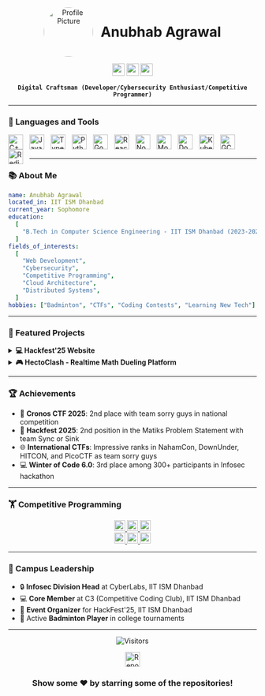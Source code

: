 <div align="center">
  
<div style="display: flex; align-items: center; justify-content: center;">
  <img src="https://avatars.githubusercontent.com/Anubhaw6557" alt="Profile Picture" width="100" style="border-radius: 100%; margin-right: 15px;">
  <div>
    <h1 style="margin: 0;">Anubhab Agrawal</h1>
  </div>
</div>

<a href="mailto:aanubhaw0@gmail.com"><img src="https://img.shields.io/badge/-aanubhaw0@gmail.com-c14438?style=flat-square&logo=Gmail&logoColor=white&link=mailto:aanubhaw0@gmail.com" height="25"></a>
<a href="https://linkedin.com/in/anubhab-agrawal-898872288"><img src="https://img.shields.io/badge/-Anubhab_Agrawal-0072b1?style=flat-square&logo=Linkedin&logoColor=white&link=https://linkedin.com/in/anubhab-agrawal-898872288" height="25"></a>
<a href="https://github.com/Anubhaw6557"><img src="https://img.shields.io/github/followers/Anubhaw6557?label=follow&style=social" height="25"></a>

**`Digital Craftsman (Developer/Cybersecurity Enthusiast/Competitive Programmer)`**

</div>

---

### 🧰 Languages and Tools

<img align="left" alt="C++" width="30px" style="padding-right:10px;" src="https://cdn.jsdelivr.net/gh/devicons/devicon/icons/cplusplus/cplusplus-original.svg" />
<img align="left" alt="JavaScript" width="30px" style="padding-right:10px;" src="https://cdn.jsdelivr.net/gh/devicons/devicon/icons/javascript/javascript-original.svg" />
<img align="left" alt="TypeScript" width="30px" style="padding-right:10px;" src="https://cdn.jsdelivr.net/gh/devicons/devicon/icons/typescript/typescript-original.svg" />
<img align="left" alt="Python" width="30px" style="padding-right:10px;" src="https://cdn.jsdelivr.net/gh/devicons/devicon/icons/python/python-original.svg" />
<img align="left" alt="Go" width="30px" style="padding-right:10px;" src="https://cdn.jsdelivr.net/gh/devicons/devicon/icons/go/go-original-wordmark.svg" />
<img align="left" alt="React" width="30px" style="padding-right:10px;" src="https://cdn.jsdelivr.net/gh/devicons/devicon/icons/react/react-original.svg" />
<img align="left" alt="NodeJS" width="30px" style="padding-right:10px;" src="https://cdn.jsdelivr.net/gh/devicons/devicon/icons/nodejs/nodejs-original.svg" />
<img align="left" alt="MongoDB" width="30px" style="padding-right:10px;" src="https://cdn.jsdelivr.net/gh/devicons/devicon/icons/mongodb/mongodb-original.svg" />
<img align="left" alt="Docker" width="30px" style="padding-right:10px;" src="https://cdn.jsdelivr.net/gh/devicons/devicon/icons/docker/docker-original.svg" />
<img align="left" alt="Kubernetes" width="30px" style="padding-right:10px;" src="https://cdn.jsdelivr.net/gh/devicons/devicon/icons/kubernetes/kubernetes-plain.svg" />
<img align="left" alt="GCP" width="30px" style="padding-right:10px;" src="https://cdn.jsdelivr.net/gh/devicons/devicon/icons/googlecloud/googlecloud-original.svg" />
<img align="left" alt="Redis" width="30px" style="padding-right:10px;" src="https://cdn.jsdelivr.net/gh/devicons/devicon/icons/redis/redis-original.svg" />
<br />
<br />

---

### 📚 About Me

```yaml
name: Anubhab Agrawal
located_in: IIT ISM Dhanbad
current_year: Sophomore
education:
  [
    "B.Tech in Computer Science Engineering - IIT ISM Dhanbad (2023-2027)",
  ]
fields_of_interests:
  [
    "Web Development",
    "Cybersecurity",
    "Competitive Programming",
    "Cloud Architecture",
    "Distributed Systems",
  ]
hobbies: ["Badminton", "CTFs", "Coding Contests", "Learning New Tech"]
```

---

### 🚀 Featured Projects

<details>
  <summary><b>💻 Hackfest'25 Website</b></summary>
  
  <table>
    <tr>
      <td>
        <img src="https://cdn.jsdelivr.net/gh/devicons/devicon/icons/react/react-original.svg" width="20"> React
      </td>
      <td>
        <img src="https://cdn.jsdelivr.net/gh/devicons/devicon/icons/express/express-original.svg" width="20"> Express
      </td>
      <td>
        <img src="https://cdn.jsdelivr.net/gh/devicons/devicon/icons/mongodb/mongodb-original.svg" width="20"> MongoDB
      </td>
    </tr>
  </table>
  
  - 🚀 Built & deployed platform serving **500+ participants** and **30 team members**
  - ⚡ Engineered registration system with automated email workflows, reducing manual work by **90%**
  - 🔒 Developed secure admin dashboard with QR-based authentication
  - 📋 Designed responsive team directory managing **150+ team profiles**
  
  [<img src="https://img.shields.io/badge/-View%20Code-black?style=for-the-badge&logo=github" width="100">](https://github.com/Anubhaw6557/Hackfest-25-Backend)
</details>

<details>
  <summary><b>🎮 HectoClash - Realtime Math Dueling Platform</b></summary>
  
  <table>
    <tr>
      <td>
        <img src="https://cdn.jsdelivr.net/gh/devicons/devicon/icons/react/react-original.svg" width="20"> React
      </td>
      <td>
        <img src="https://cdn.jsdelivr.net/gh/devicons/devicon/icons/go/go-original.svg" width="20"> Go
      </td>
      <td>
        <img src="https://cdn.jsdelivr.net/gh/devicons/devicon/icons/redis/redis-original.svg" width="20"> Redis
      </td>
      <td>
        <img src="https://cdn.jsdelivr.net/gh/devicons/devicon/icons/mongodb/mongodb-original.svg" width="20"> MongoDB
      </td>
    </tr>
    <tr>
      <td>
        <img src="https://cdn.jsdelivr.net/gh/devicons/devicon/icons/kubernetes/kubernetes-plain.svg" width="20"> Kubernetes
      </td>
      <td>
        <img src="https://cdn.jsdelivr.net/gh/devicons/devicon/icons/docker/docker-original.svg" width="20"> Docker
      </td>
  </table>
  
  - 🏆 Led development of platform that secured **2nd place** in Hackfest 2025
  - ☁️ Designed Kubernetes architecture supporting **10,000+ concurrent connections**
  - ⏱️ Optimized Redis pub/sub system with **<100ms latency**
  - 🤝 Implemented Elo-based matchmaking system
  - 📊 Built live leaderboard & spectator mode for **1,000+ viewers**
  
  [<img src="https://img.shields.io/badge/-View%20Code-black?style=for-the-badge&logo=github" width="100">](https://github.com/Anubhaw6557/HectoClash)
</details>

---

### 🏆 Achievements

- 🔐 **Cronos CTF 2025**: 2nd place with team sorry guys in national competition
- 🚀 **Hackfest 2025**: 2nd position in the Matiks Problem Statement with team Sync or Sink
- 🌐 **International CTFs**: Impressive ranks in NahamCon, DownUnder, HITCON, and PicoCTF as team sorry guys
- 💻 **Winter of Code 6.0**: 3rd place among 300+ participants in Infosec hackathon

---

### 🏋️ Competitive Programming

<div align="center">
  
  <a href="https://codeforces.com/profile/SPYD3R">
    <img src="https://img.shields.io/badge/Codeforces-SPYD3R-red?style=flat&logo=codeforces" alt="Codeforces" height="22"/>
    <img src="https://img.shields.io/badge/Rating-1391_Pupil-blue?style=flat" alt="CF Rating" height="22"/>
    <img src="https://img.shields.io/badge/Problems-200+-green?style=flat" alt="CF Problems" height="22"/>
  </a>
  <br/>
  <a href="https://www.codechef.com/users/spyder_1212">
    <img src="https://img.shields.io/badge/CodeChef-spyder-brown?style=flat&logo=codechef" alt="CodeChef" height="22"/>
    <img src="https://img.shields.io/badge/Rating-1212_(3★)-yellow?style=flat" alt="CC Rating" height="22"/>
    <img src="https://img.shields.io/badge/Problems-50+-green?style=flat" alt="CC Problems" height="22"/>
  </a>
  
</div>

---

### 🤝 Campus Leadership

- 🔒 **Infosec Division Head** at CyberLabs, IIT ISM Dhanbad
- 💻 **Core Member** at C3 (Competitive Coding Club), IIT ISM Dhanbad
- 🚀 **Event Organizer** for HackFest'25, IIT ISM Dhanbad
- 🏸 Active **Badminton Player** in college tournaments

---

<div align="center">
  
  ![Visitors](https://visitor-badge.laobi.icu/badge?page_id=Anubhaw6557.Anubhaw6557)
  
  <a href="https://github.com/Anubhaw6557?tab=repositories">
    <img src="https://img.shields.io/badge/-Check%20Out%20My%20Repos-green?style=for-the-badge" alt="Repositories" height="30"/>
  </a>
  
  ### Show some ❤️ by starring some of the repositories!
  
</div>
